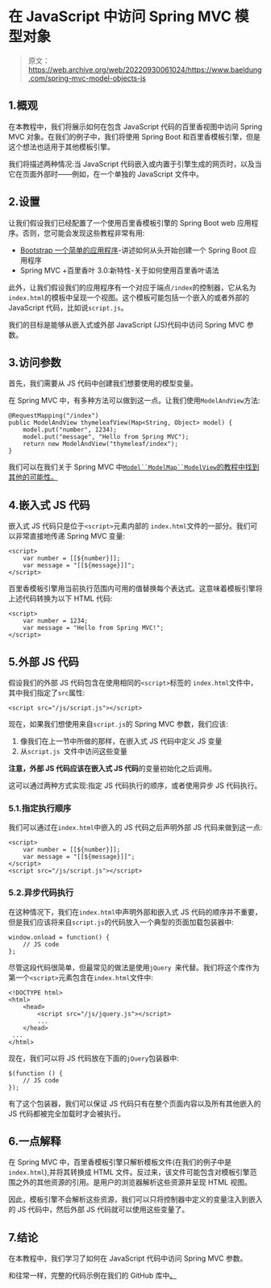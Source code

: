 # 在 JavaScript 中访问 Spring MVC 模型对象

> 原文：<https://web.archive.org/web/20220930061024/https://www.baeldung.com/spring-mvc-model-objects-js>

## 1.概观

在本教程中，我们将展示如何在包含 JavaScript 代码的百里香视图中访问 Spring MVC 对象。在我们的例子中，我们将使用 Spring Boot 和百里香模板引擎，但是这个想法也适用于其他模板引擎。

我们将描述两种情况:当 JavaScript 代码嵌入或内置于引擎生成的网页时，以及当它在页面外部时——例如，在一个单独的 JavaScript 文件中。

## 2.设置

让我们假设我们已经配置了一个使用百里香模板引擎的 Spring Boot web 应用程序。否则，您可能会发现这些教程非常有用:

*   [Bootstrap 一个简单的应用程序](/web/20221208143917/https://www.baeldung.com/spring-boot-start)-讲述如何从头开始创建一个 Spring Boot 应用程序
*   Spring MVC +百里香叶 3.0:新特性-关于如何使用百里香叶语法

此外，让我们假设我们的应用程序有一个对应于端点`/index`的控制器，它从名为`index.html`的模板中呈现一个视图。这个模板可能包括一个嵌入的或者外部的 JavaScript 代码，比如说`script.js`。

我们的目标是能够从嵌入式或外部 JavaScript (JS)代码中访问 Spring MVC 参数。

## 3.访问参数

首先，我们需要从 JS 代码中创建我们想要使用的模型变量。

在 Spring MVC 中，有多种方法可以做到这一点。让我们使用`ModelAndView`方法:

```
@RequestMapping("/index")
public ModelAndView thymeleafView(Map<String, Object> model) {
    model.put("number", 1234);
    model.put("message", "Hello from Spring MVC");
    return new ModelAndView("thymeleaf/index");
} 
```

我们可以在我们关于 Spring MVC 中[`Model``ModelMap``ModelView`的教程中找到其他的可能性。](/web/20221208143917/https://www.baeldung.com/spring-mvc-model-model-map-model-view)

## 4.嵌入式 JS 代码

嵌入式 JS 代码只是位于`<script>`元素内部的 `index.html`文件的一部分。我们可以非常直接地传递 Spring MVC 变量:

```
<script>
    var number = [[${number}]];
    var message = "[[${message}]]";
</script>
```

百里香模板引擎用当前执行范围内可用的值替换每个表达式。这意味着模板引擎将上述代码转换为以下 HTML 代码:

```
<script>
    var number = 1234;
    var message = "Hello from Spring MVC!";
</script>
```

## 5.外部 JS 代码

假设我们的外部 JS 代码包含在使用相同的`<script>`标签的 `index.html`文件中，其中我们指定了`src`属性:

```
<script src="/js/script.js"></script>
```

现在，如果我们想使用来自`script.js`的 Spring MVC 参数，我们应该:

1.  像我们在上一节中所做的那样，在嵌入式 JS 代码中定义 JS 变量
2.  从`script.js `文件中访问这些变量

**注意，外部 JS 代码应该在嵌入式 JS 代码**的变量初始化之后调用。

这可以通过两种方式实现:指定 JS 代码执行的顺序，或者使用异步 JS 代码执行。

### 5.1.指定执行顺序

我们可以通过在`index.html`中嵌入的 JS 代码之后声明外部 JS 代码来做到这一点:

```
<script>
    var number = [[${number}]];
    var message = "[[${message}]]";
</script>
<script src="/js/script.js"></script>
```

### 5.2.异步代码执行

在这种情况下，我们在`index.html`中声明外部和嵌入式 JS 代码的顺序并不重要，但是我们应该将来自`script.js`的代码放入一个典型的页面加载包装器中:

```
window.onload = function() {
    // JS code
};
```

尽管这段代码很简单，但最常见的做法是使用`jQuery `来代替。我们将这个库作为第一个`<script>`元素包含在`index.html`文件中:

```
<!DOCTYPE html>
<html>
    <head>
        <script src="/js/jquery.js"></script>
        ...
    </head>
 ...
</html>
```

现在，我们可以将 JS 代码放在下面的`jQuery`包装器中:

```
$(function () {
    // JS code
});
```

有了这个包装器，我们可以保证 JS 代码只有在整个页面内容以及所有其他嵌入的 JS 代码都被完全加载时才会被执行。

## 6.一点解释

在 Spring MVC 中，百里香模板引擎只解析模板文件(在我们的例子中是`index.html`),并将其转换成 HTML 文件。反过来，该文件可能包含对模板引擎范围之外的其他资源的引用。是用户的浏览器解析这些资源并呈现 HTML 视图。

因此，模板引擎不会解析这些资源，我们可以只将控制器中定义的变量注入到嵌入的 JS 代码中，然后外部 JS 代码就可以使用这些变量了。

## 7.结论

在本教程中，我们学习了如何在 JavaScript 代码中访问 Spring MVC 参数。

和往常一样，完整的代码示例在我们的 GitHub 库中[。](https://web.archive.org/web/20221208143917/https://github.com/eugenp/tutorials/tree/master/spring-web-modules/spring-mvc-java)
